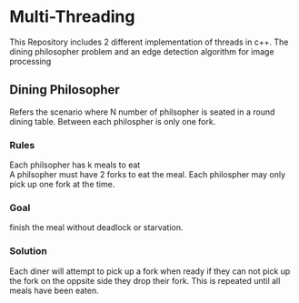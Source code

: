 # Multi-Threading
  This Repository includes 2 different implementation of threads in c++. The dining philosopher problem and an edge detection algorithm for image processing
## Dining Philosopher
  Refers the scenario where N number of philsopher is seated in a round dining table. Between each philospher is only one fork. 
### Rules
  Each philsopher has k meals to eat <br/>
  A philsopher must have 2 forks to eat the meal. 
  Each philospher may only pick up one fork at the time.
### Goal 
  finish the meal without deadlock or starvation.
### Solution
  Each diner will attempt to pick up a fork when ready if they can not pick up the fork on the oppsite side they drop their fork. This is repeated until all meals have been eaten.
  
